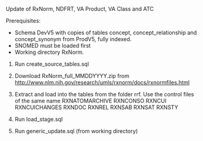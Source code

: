 Update of RxNorm, NDFRT, VA Product, VA Class and ATC

Prerequisites:
- Schema DevV5 with copies of tables concept, concept_relationship and concept_synonym from ProdV5, fully indexed. 
- SNOMED must be loaded first
- Working directory RxNorm.

1. Run create_source_tables.sql
2. Download RxNorm_full_MMDDYYYY.zip from http://www.nlm.nih.gov/research/umls/rxnorm/docs/rxnormfiles.html
3. Extract and load into the tables from the folder rrf. Use the control files of the same name
RXNATOMARCHIVE
RXNCONSO
RXNCUI
RXNCUICHANGES
RXNDOC
RXNREL
RXNSAB
RXNSAT
RXNSTY 

4. Run load_stage.sql
5. Run generic_update.sql (from working directory)

 